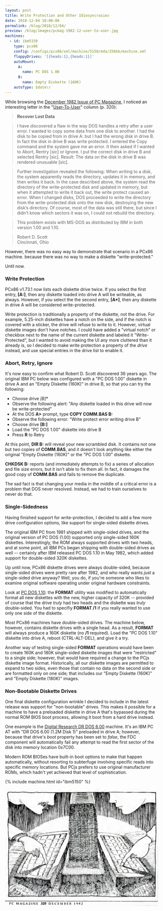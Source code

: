 ```yaml
---
layout: post
title: Write Protection and Other Idiosyncrasies
date: 2018-12-04 10:00:00
permalink: /blog/2018/12/04/
preview: /blog/images/pcmag-1982-12-user-to-user.jpg
machines:
  - id: ibm5150
    type: pcx86
    config: /configs/pcx86/xml/machine/5150/mda/256kb/machine.xml
    floppyDrives: '[{heads:1},{heads:1}]'
    autoMount:
      A:
        name: PC DOS 1.00
      B:
        name: Empty Diskette (160K)
    autoType: $date\r
---
```


While browsing the [December 1982 Issue of PC Magazine](https://archive.org/details/PC-Mag-1982-12),
I noticed an interesting letter in the "[User-To-User](https://archive.org/details/PC-Mag-1982-12/page/n321)"
column (p. 320):

> **Recover Lost Data**

> I have discovered a flaw in the way DOS handles a retry after a user error.
> I wanted to copy some data from one disk to another. I had the disk to be
> copied from in drive A: but I had the wrong disk in drive B. In fact the disk
> in drive B was write protected. I entered the Copy command and the system
> gave me an error. It then asked if I wanted to Abort, Rentry [sic] or Ignore.
> I put the correct disk in drive B and selected Rentry [sic]. Result: The data
> on the disk in drive B was rendered unusuable [sic].

> Further investigation revealed the following: When writing to a disk, the
> system apparently reads the directory, updates it in memory, and then writes
> it back. In the case described above, the system read the directory of the
> write-protected disk and updated in memory, but when it attempted to write it
> back out, the write protect caused an error. When I changed disks, DOS
> proceeded to write the directory from the write-protected disk onto the new
> disk, destroying the new disk’s directory. Of course, most of the data was
> still there, but since I didn’t know which sectors it was on, I could not
> rebuild the directory.

> This problem exists with MS-DOS as distributed by IBM in both version 1.00
> and 1.10.

> Robert D. Scott  
> Cincinnati, Ohio

However, there was no easy way to demonstrate that scenario in a PCx86 machine. because there
was no way to make a diskette "write-protected."

Until now.

### Write Protection

PCx86 v1.73.1 now lists each diskette drive twice.  If you select the first entry, **[A:]**,
then any diskette loaded into drive A will be writeable, as always.  However, if you select the
the second entry, **[A&#42;]**, then any diskette in drive A will be considered write-protected.

Write protection is traditionally a property of the diskette, not the drive.  For example,
5.25-inch diskettes have a notch on the side, and if the notch is covered with a sticker,
the drive will refuse to write to it.  However, virtual diskette images don't have notches.
I could have added a "virtual notch" or checkbox next to the name of the current diskette
and labeled it "Write-Protected", but I wanted to avoid making the UI any more cluttered than
it already is, so I decided to make write protection a property of the *drive* instead, and
use special entries in the drive list to enable it.

### Abort, Retry, Ignore

It's now easy to confirm what Robert D. Scott discovered 36 years ago.  The original IBM PC below
was configured with a "PC DOS 1.00" diskette in drive A and an "Empty Diskette (160K)" in drive B,
so that you can try the following:

- Choose drive **[B*]**
- Observe the following alert: "Any diskette loaded in this drive will now be write-protected"
- At the DOS **A&gt;** prompt, type **COPY COMM.BAS B:**
- Observe the following error: "Write protect error writing drive B"
- Choose drive **[B:]**
- Load the "PC DOS 1.00" diskette into drive B
- Press **R** to Retry

At this point, **DIR B:** will reveal your new scrambled disk.  It contains not one but
*two* copies of **COMM.BAS**, and it doesn't look anything like either the original
"Empty Diskette (160K)" or the "PC DOS 1.00" diskette.

**CHKDSK B:** reports (and immediately attempts to fix) a series of allocation and file size errors,
but it isn't able to fix them all.  In fact, it damages the good copy of **COMM.BAS** and fails to
remove the duplicate.

The sad fact is that changing your media in the middle of a critical error is a problem that DOS never
resolved.  Instead, we had to train ourselves to never do that.

### Single-Sidedness

Having finished support for write-protection, I decided to add a few more drive configuration options,
like support for single-sided diskette drives.

The original IBM PC from 1981 shipped with single-sided drives, and the original version of PC DOS (1.00)
supported only single-sided 160K diskettes.  Interestingly, the ROM always supported drives with two heads,
and at some point, all IBM PCs began shipping with double-sided drives as well -- certainly after IBM
released PC DOS 1.10 in May 1982, which added support for double-sided 320K diskettes.

Up until now, PCx86 diskette drives were always double-sided, because single-sided drives were pretty rare
after 1982, and who really wants *just* a single-sided drive anyway?  Well, you do, if you're someone who likes
to examine original software operating under original hardware constraints.

Look at [PC DOS 1.10](/software/pcx86/sys/dos/ibm/1.10/): the **FORMAT** utility was modified to automatically
format all new diskettes with the new, higher capacity of 320K -- provided of course that the drive *truly* had
two heads and the diskette was *truly* double-sided.  You had to specifiy **FORMAT /1** if you really wanted to
use only one side of the diskette.

Most PCx86 machines have double-sided drives.  The machine below, however, contains diskette drives
with a single head.  As a result, **FORMAT** will always produce a 160K diskette (no **/1** required).
Load the "PC DOS 1.10" diskette into drive A, reboot (CTRL-ALT-DEL), and give it a try.

Another way of testing single-sided **FORMAT** operations would have been to create 160K and 180K single-sided
diskette images that were "restricted" to a single side; however, that would have required a change to the PCjs
diskette image format.  Historically, all our diskette images are permitted to expand to two sides, even those
that contain no data on the second side or are formatted only on one side; that includes our "Empty Diskette (160K)"
and "Empty Diskette (180K)" images.

### Non-Bootable Diskette Drives

One final diskette configuration wrinkle I decided to include in the latest release was support for "non-bootable"
drives.  This makes it possible for a machine to have a preloaded diskette in drive A that's bypassed during the normal
ROM BIOS boot process, allowing it boot from a hard drive instead.

One example is the [Digital Research DR DOS 6.00](/software/pcx86/sys/dos/dresearch/6.00/) machine.  It's an IBM PC AT
with "DR DOS 6.00 (1.2M Disk 1)" preloaded in drive A; however, because that drive's *boot* property has been set to
*false*, the FDC component will automatically fail any attempt to read the first sector of the disk into memory location
0x7C00.

Modern ROM BIOSes have built-in boot options to make that happen automatically, without resorting to subterfuge involving
specific reads into specific memory locations.  But PCjs prefers to use original manufacturer ROMs, which hadn't yet
achieved that level of sophistication.

{% include machine.html id="ibm5150" %}

[![User-To-User](/blog/images/pcmag-1982-12-user-to-user.jpg)](https://archive.org/details/PC-Mag-1982-12/page/n321)
